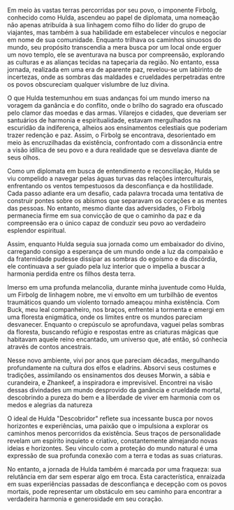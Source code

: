 
Em meio às vastas terras percorridas por seu povo, o imponente Firbolg, conhecido como Hulda, ascendeu ao papel de diplomata, uma nomeação não apenas atribuída à sua linhagem como filho do líder do grupo de viajantes, mas também à sua habilidade em estabelecer vínculos e negociar em nome de sua comunidade. Enquanto trilhava os caminhos sinuosos do mundo, seu propósito transcendia a mera busca por um local onde erguer um novo templo, ele se aventurava na busca por compreensão, explorando as culturas e as alianças tecidas na tapeçaria da região. No entanto, essa jornada, realizada em uma era de aparente paz, revelou-se um labirinto de incertezas, onde as sombras das maldades e crueldades perpetradas entre os povos obscureciam qualquer vislumbre de luz divina.

O que Hulda testemunhou em suas andanças foi um mundo imerso na voragem da ganância e do conflito, onde o brilho do sagrado era ofuscado pelo clamor das moedas e das armas. Vilarejos e cidades, que deveriam ser santuários de harmonia e espiritualidade, estavam mergulhados na escuridão da indiferença, alheios aos ensinamentos celestiais que poderiam trazer redenção e paz. Assim, o Firbolg se encontrava, desorientado em meio às encruzilhadas da existência, confrontado com a dissonância entre a visão idílica de seu povo e a dura realidade que se desvelava diante de seus olhos.

Como um diplomata em busca de entendimento e reconciliação, Hulda se viu compelido a navegar pelas águas turvas das relações interculturais, enfrentando os ventos tempestuosos da desconfiança e da hostilidade. Cada passo adiante era um desafio, cada palavra trocada uma tentativa de construir pontes sobre os abismos que separavam os corações e as mentes das pessoas. No entanto, mesmo diante das adversidades, o Firbolg permanecia firme em sua convicção de que o caminho da paz e da compreensão era o único capaz de conduzir seu povo ao verdadeiro esplendor espiritual.

Assim, enquanto Hulda seguia sua jornada como um embaixador do divino, carregando consigo a esperança de um mundo onde a luz da compaixão e da fraternidade pudesse dissipar as sombras do egoísmo e da discórdia, ele continuava a ser guiado pela luz interior que o impelia a buscar a harmonia perdida entre os filhos desta terra.
  
Imerso em uma profunda melancolia, durante minha juventude como Hulda, um Firbolg de linhagem nobre, me vi envolto em um turbilhão de eventos traumáticos quando um violento tornado ameaçou minha existência. Com Buck, meu leal companheiro, nos braços, enfrentei a tormenta e emergi em uma floresta enigmática, onde os limites entre os mundos pareciam desvanecer. Enquanto o crepúsculo se aprofundava, vaguei pelas sombras da floresta, buscando refúgio e respostas entre as criaturas mágicas que habitavam aquele reino encantado, um universo que, até então, só conhecia através de contos ancestrais.

Nesse novo ambiente, vivi por anos que pareciam décadas, mergulhando profundamente na cultura dos elfos e eladrins. Absorvi seus costumes e tradições, assimilando os ensinamentos dos deuses Morwin, a sábia e curandeira, e Zhankeef, a inspiradora e imprevisível. Encontrei na visão dessas divindades um mundo desprovido da ganância e crueldade mortal, descobrindo a pureza do bem e a liberdade de viver em harmonia com os medos e alegrias da natureza

O ideal de Hulda "Descobridor" reflete sua incessante busca por novos horizontes e experiências, uma paixão que o impulsiona a explorar os caminhos menos percorridos da existência. Seus traços de personalidade revelam um espírito inquieto e criativo, constantemente almejando novas ideias e horizontes. Seu vínculo com a proteção do mundo natural é uma expressão de sua profunda conexão com a terra e todas as suas criaturas.

No entanto, a jornada de Hulda também é marcada por uma fraqueza: sua relutância em dar sem esperar algo em troca. Esta característica, enraizada em suas experiências passadas de desconfiança e decepção com os povos mortais, pode representar um obstáculo em seu caminho para encontrar a verdadeira harmonia e generosidade em seu coração.


